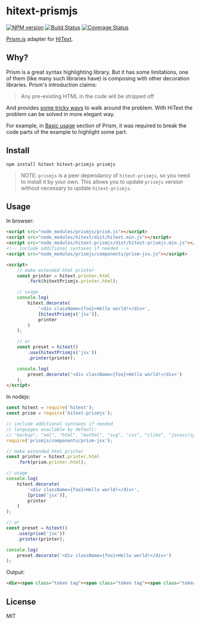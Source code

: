 # hitext-prismjs

[![NPM version](https://img.shields.io/npm/v/hitext-prismjs.svg)](https://www.npmjs.com/package/hitext-prismjs)
[![Build Status](https://travis-ci.org/hitext/prismjs.svg?branch=master)](https://travis-ci.org/hitext/prismjs)
[![Coverage Status](https://coveralls.io/repos/github/hitext/prismjs/badge.svg?branch=master)](https://coveralls.io/github/hitext/prismjs?branch=master)

[Prism.js](https://github.com/PrismJS/prism) adapter for [HiText](https://github.com/hitext/hitext).

## Why?

Prism is a great syntax highlighting library. But it has some limitations, one of them (like many such libraries have) is composing with other decoration libraries. Prism's introduction claims:

> Any pre-existing HTML in the code will be stripped off

And provides [some tricky ways](https://prismjs.com/faq.html#if-pre-existing-html-is-stripped-off-how-can-i-highlight) to walk around the problem. With HiText the problem can be solved in more elegant way.

For example, in [Basic usage](https://prismjs.com/index.html#basic-usage) section of Prism, it was required to break the code parts of the example to highlight some part.

## Install

```
npm install hitext hitext-prismjs prismjs
```

> NOTE: `prismjs` is a peer dependancy of `hitext-prismjs`, so you need to install it by your own. This allows you to update `prismjs` version without necessary to update `hitext-prismjs`.

## Usage

In browser:

```html
<script src="node_modules/prismjs/prism.js"></script>
<script src="node_modules/hitext/dist/hitext.min.js"></script>
<script src="node_modules/hitext-prismjs/dist/hitext-prismjs.min.js"></script>
<!-- include additional syntaxes if needed -->
<script src="node_modules/prismjs/components/prism-jsx.js"></script>

<script>
    // make extended html printer
    const printer = hitext.printer.html
        .fork(hitextPrismjs.printer.html);

    // usage
    console.log(
        hitext.decorate(
            '<div className={foo}>Hello world!</div>',
            [hitextPrismjs('jsx')],
            printer
        )
    );

    // or
    const preset = hitext()
        .use(hitextPrismjs('jsx'))
        .printer(printer);

    console.log(
        preset.decorate('<div className={foo}>Hello world!</div>')
    );
</script>
```

In nodejs:

```js
const hitext = require('hitext');
const prism = require('hitext-prismjs');

// include additional syntaxes if needed
// languages available by default:
// "markup", "xml", "html", "mathml", "svg", "css", "clike", "javascript", "js"
require('prismjs/components/prism-jsx');

// make extended html printer
const printer = hitext.printer.html
    .fork(prism.printer.html);

// usage
console.log(
    hitext.decorate(
        '<div className={foo}>Hello world!</div>',
        [prism('jsx')],
        printer
    )
);

// or
const preset = hitext()
    .use(prism('jsx'))
    .printer(printer);

console.log(
    preset.decorate('<div className={foo}>Hello world!</div>')
);
```

Output:

```html
<div><span class="token tag"><span class="token tag"><span class="token punctuation">&lt;</span>div</span> <span class="token attr-name">className</span><span class="token script"><span class="token script-punctuation">=</span><span class="token punctuation">{</span>foo<span class="token punctuation">}</span></span><span class="token punctuation">&gt;</span></span>Hello world<span class="token operator">!</span><span class="token tag"><span class="token tag"><span class="token punctuation">&lt;/</span>div</span><span class="token punctuation">&gt;</span></span></div>
```

## License

MIT
